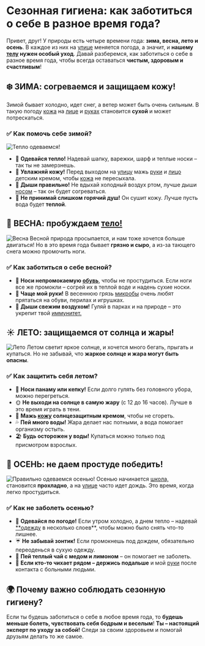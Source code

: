 # Сезонная гигиена: как заботиться о себе в разное время года?
Привет, друг! У природы есть четыре времени года: **зима, весна, лето и осень**. В каждое из них на [улице](../hygiene_at_the_public_places/hygiene_at_the_public_places.md) меняется погода, а значит, и **нашему [телу](../hygiene_body_face/hygiene_body_face.md) нужен особый уход**. Давай разберемся, как заботиться о себе в разное время года, чтобы всегда оставаться **чистым, здоровым и счастливым**!
## ❄️ ЗИМА: согреваемся и защищаем кожу!
Зимой бывает холодно, идет снег, а ветер может быть очень сильным. В такую погоду [кожа](../hygiene_body_face/hygiene_body_face.md) на [лице](../hygiene_body_face/hygiene_body_face.md) и [руках](../hygiena_hands_and_nails/hygiena_hands_and_nails.md) становится **сухой** и может потрескаться.
### ✅ Как помочь себе зимой?
![Тепло одеваемся!](https://fsd.kopilkaurokov.ru/up/html/2024/12/09/k_6756ac404845c/user_file_6756ac41eb90c_html_6591db58db66ede8.jpg)
- 🧣 **Одевайся тепло!** Надевай шапку, варежки, шарф и теплые носки – так ты не замерзнешь.
- 💄 **Увлажняй кожу!** Перед выходом на [улицу](../hygiene_at_the_public_places/hygiene_at_the_public_places.md) мажь [руки](../hygiena_hands_and_nails/hygiena_hands_and_nails.md) и [лицо](../hygiene_body_face/hygiene_body_face.md) детским кремом, чтобы [кожа](../hygiene_body_face/hygiene_body_face.md) не пересыхала.
- 👃 **Дыши правильно!** Не вдыхай холодный воздух ртом, лучше дыши [носом](../hygiene_nose_and_ear/hygiene_nose_and_ear.md) – так он будет согреваться.
- 🚿 **Не принимай слишком горячий душ!** Он сушит кожу. Лучше пусть вода будет **теплой**.
## 🌸 ВЕСНА: пробуждаем [тело!](../hygiene_body_face/hygiene_body_face.md)
![Весна](https://konspekta.net/poisk-ruru/baza21/11842354504975.files/image025.jpg)
Весной природа просыпается, и нам тоже хочется больше двигаться! Но в это время года бывает **грязно и сыро**, а из-за тающего снега можно промочить ноги.
### ✅ Как заботиться о себе весной?
- 👢 **Носи непромокаемую [обувь](../hygiene_clothes_shoes/hygiene_clothes_shoes.md)**, чтобы не простудиться. Если ноги все же промокли – согрей их в теплой воде и надень сухие носки.
- 🧼 **Чаще мой руки!** В весеннюю грязь [микробы](../microbs/microbs.md) очень любят прятаться на обуви, перилах и игрушках.
- 🌳 **Дыши свежим воздухом!** Гуляй в парках и на природе – это укрепит твой [иммунитет.](../Personal-protection-and-prevention/Personal-protection-and-prevention.md)
## ☀️ ЛЕТО: защищаемся от солнца и жары!
![Лето](https://fhd.videouroki.net/tests/606987/image_5ea6000ed869f.jpg)
Летом светит яркое солнце, и хочется много бегать, прыгать и купаться. Но не забывай, что **жаркое солнце и жара могут быть опасны**.
### ✅ Как защитить себя летом?
- 🧢 **Носи панаму или кепку!** Если долго гулять без головного убора, можно перегреться.
- 🌞 **Не выходи на солнце в самую жару** (с 12 до 16 часов). Лучше в это время играть в тени.
- 🧴 **Мажь [кожу](../hygiene_body_face/hygiene_body_face.md) солнцезащитным кремом**, чтобы не сгореть.
- 💦 **Пей много воды!** Жара делает нас потными, а вода помогает организму остыть.
- 🏖 **Будь осторожен у воды!** Купаться можно только под присмотром взрослых.
## 🍂 ОСЕНЬ: не даем простуде победить!
![Правильно одеваемся осенью!](https://avatars.mds.yandex.net/i?id=fbac6914f53d073c6f8162ca711deee6_l-4748118-images-thumbs&n=13)
Осенью начинается [школа,](../hygiene_at_the_public_places/hygiene_at_the_public_places.md) становится **прохладно**, а на [улице](../hygiene_at_the_public_places/hygiene_at_the_public_places.md) часто идет дождь. Это время, когда легко простудиться.
### ✅ Как не заболеть осенью?
- 🧥 **Одевайся по погоде!** Если утром холодно, а днем тепло – надевай [**одежду](../hygiene_clothes_shoes/hygiene_clothes_shoes.md) в несколько слоев**, чтобы можно было снять что-то лишнее.
- ☔ **Не забывай зонтик!** Если промокнешь под дождем, обязательно переоденься в сухую одежду.
- 🍵 **Пей теплый чай с медом и лимоном** – он помогает не заболеть.
- 🤧 **Если кто-то чихает рядом – держись подальше** и мой [руки](../hygiena_hands_and_nails/hygiena_hands_and_nails.md) после контакта с больными людьми.
## 🌍 Почему важно соблюдать сезонную гигиену?
Если ты будешь заботиться о себе в любое время года, то **будешь меньше болеть, чувствовать себя бодрым и веселым**!
**Ты – настоящий эксперт по уходу за собой!** Следи за своим здоровьем и помогай друзьям делать то же самое.
